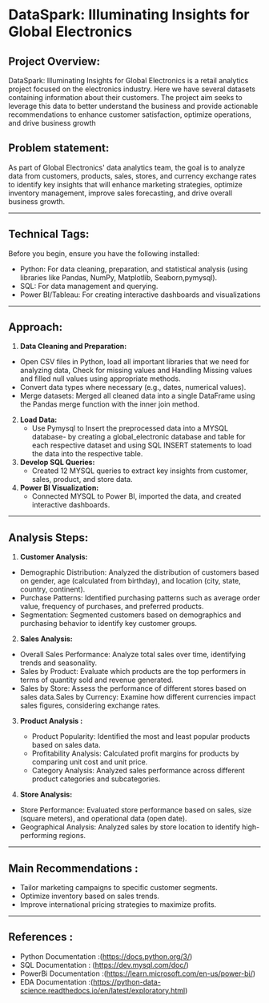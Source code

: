 # DataSpark: Illuminating Insights for Global Electronics

## Project Overview:
DataSpark: Illuminating Insights for Global Electronics is a retail analytics project focused on the electronics industry. Here we have several datasets containing information about their customers. The project aim seeks to leverage this data to better understand the business and provide actionable recommendations to enhance customer satisfaction, optimize operations, and drive business growth

## Problem statement: 
As part of Global Electronics' data analytics team, the goal is to analyze data from customers, products, sales, stores, and currency exchange rates to identify key insights that will enhance marketing strategies, optimize inventory management, improve sales forecasting, and drive overall business growth.
_____________________________________________________________________________________________________________________________________________________________________________________________________________________________
## Technical Tags:
Before you begin, ensure you have the following installed:
  * Python: For data cleaning, preparation, and statistical analysis (using libraries like Pandas, NumPy, Matplotlib, Seaborn,pymysql).
  * SQL: For data management and querying.
  * Power BI/Tableau: For creating interactive dashboards and visualizations
______________________________________________________________________________________________________________________________________________________________________________________________________________________________
## Approach:
1.	**Data Cleaning and Preparation:**
   * Open CSV files in Python, load all important libraries that we need for analyzing data, Check for missing values and Handling Missing values and filled null values using appropriate methods.
   * Convert data types where necessary (e.g., dates, numerical values).
   * Merge datasets: Merged all cleaned data into a single DataFrame using the Pandas merge function with the inner join method.
2. **Load Data:**	
   * Use Pymysql to	Insert the preprocessed data into a MYSQL database- by creating  a global_electronic database and table for each respective dataset and using SQL INSERT statements to load the data into the respective 
     table.
3. **Develop SQL Queries:**
   * Created 12 MYSQL queries to extract key insights from customer, sales, product, and store data.
4. **Power BI Visualization:**
   * Connected MYSQL to Power BI, imported the data, and created interactive dashboards.
______________________________________________________________________________________________________________________________________________________________________________________________________________________________
 ## Analysis Steps:
1.	**Customer Analysis:**
   * Demographic Distribution: Analyzed the distribution of customers based on gender, age (calculated from birthday), and location (city, state, country, continent).
   * Purchase Patterns: Identified purchasing patterns such as average order value, frequency of purchases, and preferred products.
   * Segmentation: Segmented customers based on demographics and purchasing behavior to identify key customer groups.

2.	**Sales Analysis:**
   * Overall Sales Performance: Analyze total sales over time, identifying trends and seasonality.
   * Sales by Product: Evaluate which products are the top performers in terms of quantity sold and revenue generated.
   * Sales by Store: Assess the performance of different stores based on sales data.Sales by Currency: Examine how different currencies impact sales figures, considering exchange rates.

3. **Product Analysis :**
   * Product Popularity: Identified the most and least popular products based on sales data.
   * Profitability Analysis: Calculated profit margins for products by comparing unit cost and unit price.
   * Category Analysis: Analyzed sales performance across different product categories and subcategories.

5.	**Store Analysis:**
   *  Store Performance: Evaluated store performance based on sales, size (square meters), and operational data (open date).
   * Geographical Analysis: Analyzed sales by store location to identify high-performing regions.
______________________________________________________________________________________________________________________________________________________________________________________________________________________________
  ## Main Recommendations :
  * Tailor marketing campaigns to specific customer segments.
  * Optimize inventory based on sales trends.
  * Improve international pricing strategies to maximize profits.  
______________________________________________________________________________________________________________________________________________________________________________________________________________________________
  ## References :
  * Python Documentation :(https://docs.python.org/3/)
  * SQL Documentation : (https://dev.mysql.com/doc/)
  * PowerBi Documentation :(https://learn.microsoft.com/en-us/power-bi/)
  * EDA Documentation :(https://python-data-science.readthedocs.io/en/latest/exploratory.html)

   
